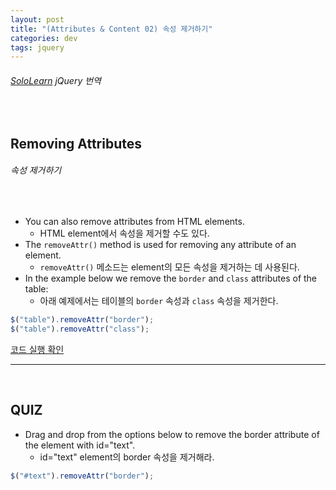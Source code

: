 ```yaml
---
layout: post
title: "(Attributes & Content 02) 속성 제거하기"
categories: dev
tags: jquery
---
```


###### [SoloLearn](https://www.sololearn.com/) jQuery 번역

<br>

## Removing Attributes

###### 속성 제거하기

<br>

- You can also remove attributes from HTML elements.
  - HTML element에서 속성을 제거할 수도 있다.
- The `removeAttr()` method is used for removing any attribute of an element.
  - `removeAttr()` 메소드는 element의 모든 속성을 제거하는 데 사용된다.
- In the example below we remove the `border` and `class` attributes of the table:
  - 아래 예제에서는 테이블의 `border` 속성과 `class` 속성을 제거한다.

```js
$("table").removeAttr("border");
$("table").removeAttr("class");
```

[코드 실행 확인](https://code.sololearn.com/1111/#js)

------

<br>

## QUIZ

- Drag and drop from the options below to remove the border attribute of the element with id="text".
  - id="text" element의 border 속성을 제거해라.

```js
$("#text").removeAttr("border");
```

<br>